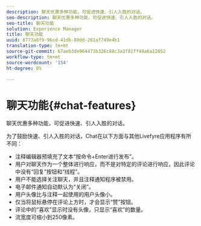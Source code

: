 ```yaml
---
description: 聊天优惠多种功能，可促进快速、引人入胜的对话。
seo-description: 聊天优惠多种功能，可促进快速、引人入胜的对话。
seo-title: 聊天功能
solution: Experience Manager
title: 聊天功能
uuid: 8773a8f9-96cd-41db-80dd-261af749e4b1
translation-type: tm+mt
source-git-commit: 67aeb3de964473b326c88c3a3f81ff48a6a12652
workflow-type: tm+mt
source-wordcount: '154'
ht-degree: 0%

---
```



# 聊天功能{#chat-features}

聊天优惠多种功能，可促进快速、引人入胜的对话。



为了鼓励快速、引人入胜的对话，Chat在以下方面与其他Livefyre应用程序有所不同：

* 注释编辑器预填充了文本“按命令+Enter进行发布”。
* 用户对聊天作为一个整体进行响应，而不是对特定的评论进行响应，因此评论中没有“回复”按钮和“线程”。
* 用户不能选择关注聊天，并且注释通知程序被禁用。
* 电子邮件通知自动默认为“关闭”。
* 用户头像比与注释一起使用的用户头像小。
* 仅当将鼠标悬停在评论上方时，才会显示“赞”按钮。
* 评论中的“喜欢”显示时没有头像，只显示“喜欢”的数量。
* 流宽度可缩小到250像素。

